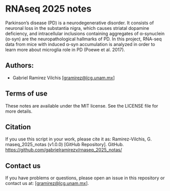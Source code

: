 # RNAseq 2025 notes

Parkinson’s disease (PD) is a neurodegenerative disorder. It consists of neuronal loss in the substantia nigra, which causes striatal dopamine deficiency, and intracellular inclusions containing aggregates of α-synuclein (α-syn) are the neuropathological hallmarks of PD. In this project, RNA-seq data from mice with induced α-syn accumulation is analyzed in order to learn more about microglia role in PD (Poewe et al. 2017).

## Authors:

- Gabriel Ramirez Vilchis [gramirez@lcg.unam.mx]

## Terms of use

These notes are available under the MIT license. See the LICENSE file for more details.

## Citation

If you use this script in your work, please cite it as:
Ramirez-Vilchis, G. rnaseq_2025_notas (v1.0.0) [GitHub Repository]. GitHub. https://github.com/gabrielramirezv/rnaseq_2025_notas/

## Contact us

If you have problems or questions, please open an issue in this repository or contact us at: [gramirez@lcg.unam.mx].
